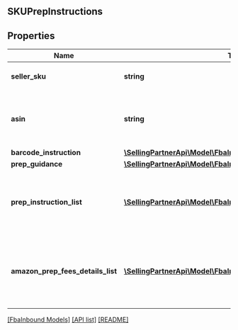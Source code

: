 ## SKUPrepInstructions

## Properties

Name | Type | Description | Notes
------------ | ------------- | ------------- | -------------
**seller_sku** | **string** | The seller SKU of the item. | [optional]
**asin** | **string** | The Amazon Standard Identification Number (ASIN) of the item. | [optional]
**barcode_instruction** | [**\SellingPartnerApi\Model\FbaInbound\BarcodeInstruction**](BarcodeInstruction.md) |  | [optional]
**prep_guidance** | [**\SellingPartnerApi\Model\FbaInbound\PrepGuidance**](PrepGuidance.md) |  | [optional]
**prep_instruction_list** | [**\SellingPartnerApi\Model\FbaInbound\PrepInstruction[]**](PrepInstruction.md) | A list of preparation instructions to help with item sourcing decisions. | [optional]
**amazon_prep_fees_details_list** | [**\SellingPartnerApi\Model\FbaInbound\AmazonPrepFeesDetails[]**](AmazonPrepFeesDetails.md) | A list of preparation instructions and fees for Amazon to prep goods for shipment. | [optional]

[[FbaInbound Models]](../) [[API list]](../../Api) [[README]](../../../README.md)
